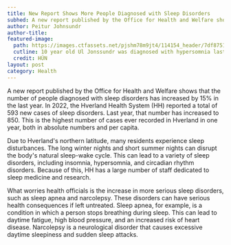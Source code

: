 ```yaml
---
title: New Report Shows More People Diagnosed with Sleep Disorders
subhed: A new report published by the Office for Health and Welfare shows that the number of people diagnosed with sleep disorders has increased by 15% in the last year. Never before have so many people been diagnosed in Hverland. 
author: Peitur Johnsundr
author-title: 
featured-image: 
  path: https://images.ctfassets.net/pjshm78m9jt4/114154_header/7df87514f0cfe7d6c802d1fea6fe2591/importedImage114154_header?fm=avif&fit=fill&w=830&h=467&q=80
  cutline: 10 year old Ul Jonssundr was diagnosed with hypersomnia last month.
  credit: HÚN
layout: post
category: Health
---
```


A new report published by the Office for Health and Welfare shows that the number of people diagnosed with sleep disorders has increased by 15% in the last year. In 2022, the Hverland Health System (HH) reported a total of 593 new cases of sleep disorders. Last year, that number has increased to 850. This is the highest number of cases ever recorded in Hverland in one year, both in absolute numbers and per capita.

Due to Hverland's northern latitude, many residents experience sleep disturbances. The long winter nights and short summer nights can disrupt the body's natural sleep-wake cycle. This can lead to a variety of sleep disorders, including insomnia, hypersomnia, and circadian rhythm disorders. Because of this, HH has a large number of staff dedicated to sleep medicine and research.

What worries health officials is the increase in more serious sleep disorders, such as sleep apnea and narcolepsy. These disorders can have serious health consequences if left untreated. Sleep apnea, for example, is a condition in which a person stops breathing during sleep. This can lead to daytime fatigue, high blood pressure, and an increased risk of heart disease. Narcolepsy is a neurological disorder that causes excessive daytime sleepiness and sudden sleep attacks.